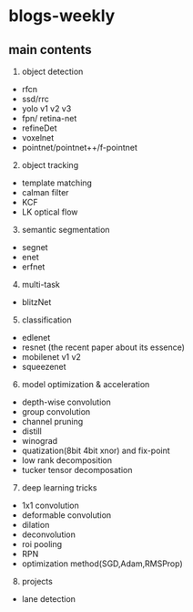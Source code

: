 # blogs-weekly

## main contents
1. object detection
  - rfcn
  - ssd/rrc
  - yolo v1 v2 v3
  - fpn/ retina-net
  - refineDet
  - voxelnet
  - pointnet/pointnet++/f-pointnet

2. object tracking
  - template matching
  - calman filter 
  - KCF
  - LK optical flow

3. semantic segmentation
  - segnet
  - enet
  - erfnet

4. multi-task
  - blitzNet
  
5. classification
  - edlenet
  - resnet (the recent paper about its essence)
  - mobilenet v1 v2
  - squeezenet
  
6. model optimization & acceleration
  - depth-wise convolution
  - group convolution
  - channel pruning
  - distill
  - winograd
  - quatization(8bit 4bit xnor) and fix-point
  - low rank decomposition
  - tucker tensor decomposation

7. deep learning tricks
  - 1x1 convolution
  - deformable convolution
  - dilation
  - deconvolution
  - roi pooling
  - RPN
  - optimization method(SGD,Adam,RMSProp)
  
 8. projects
  - lane detection

